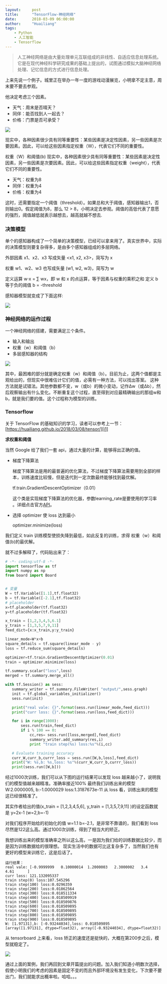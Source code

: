 ```yaml
---
layout:     post
title:      "TensorFlow-神经网络"
date:       2018-03-09 06:00:00
author:     "Huailiang"
tags:
    - Python
    - 人工智能
    - Tensorflow
---
```



> 人工神经网络是由大量处理单元互联组成的非线性、自适应信息处理系统。它是在现代神经科学研究成果的基础上提出的，试图通过模拟大脑神经网络处理、记忆信息的方式进行信息处理。

上来先说一个例子。城里正在举办一年一度的游戏动漫展览，小明拿不定主意，周末要不要去参观。

他决定考虑三个因素。
- 天气：周末是否晴天？
- 同伴：能否找到人一起去？
- 价格：门票是否可承受？

![](/img/in-post/post-tf/tf20.jpg)

现实中，各种因素很少具有同等重要性：某些因素是决定性因素，另一些因素是次要因素。因此，可以给这些因素指定权重（W），代表它们不同的重要性。

权重（W）和阈值(b)
现实中，各种因素很少具有同等重要性：某些因素是决定性因素，另一些因素是次要因素。因此，可以给这些因素指定权重（weight），代表它们不同的重要性。

- 天气：权重为8
- 同伴：权重为4
- 价格：权重为4

这时，还需要指定一个阈值（threshold）。如果总和大于阈值，感知器输出1，否则输出0。假定阈值为8，那么 12 > 8，小明决定去参观。阈值的高低代表了意愿的强烈，阈值越低就表示越想去，越高就越不想去.

### 决策模型

单个的感知器构成了一个简单的决策模型，已经可以拿来用了。真实世界中，实际的决策模型则要复杂得多，是由多个感知器组成的多层网络。

外部因素 x1、x2、x3 写成矢量 <x1, x2, x3>，简写为 x

权重 w1、w2、w3 也写成矢量 (w1, w2, w3)，简写为 w

定义运算 w⋅x = ∑ wx，即 w 和 x 的点运算，等于因素与权重的乘积之和
定义 b 等于负的阈值 b = -threshold

感知器模型就变成了下面这样:

![](/img/in-post/post-tf/tf21.png)

### 神经网络的运作过程

一个神经网络的搭建，需要满足三个条件。

- 输入和输出
- 权重（w）和阈值（b）
- 多层感知器的结构

![](/img/in-post/post-tf/timg.jpeg)

其中，最困难的部分就是确定权重（w）和阈值（b）。目前为止，这两个值都是主观给出的，但现实中很难估计它们的值，必需有一种方法，可以找出答案。
这种方法就是试错法。其他参数都不变，w（或b）的微小变动，记作Δw（或Δb），然后观察输出有什么变化。不断重复这个过程，直至得到对应最精确输出的那组w和b，就是我们要的值。这个过程称为模型的训练。

### Tensorflow

关于 TensorFlow 的基础知识的学习，读者可以参考上一节：[https://huailiang.github.io/2018/03/08/tensor/][i1]

<b>求权重和阈值</b>


当然 Google 给了我们一套 api，通过大量的计算，能够得出正确的值。

- 梯度下降算法

  梯度下降算法是用的最普遍的优化算法，不过梯度下降算法需要用到全部的样本，训练速度比较慢，但是迭代到一定次数最终能够找到最优解。

  tf.train.GradientDescentOptimizer（0.01）

  这个类是实现梯度下降算法的优化器，参数learning_rate是要使用的学习率 。详细点击官方[API][I2]。

- 选择 optimizer 使 loss 达到最小

  optimizer.minimize(loss)


我们定义 train 训练模型使损失降到最低，如此反复的训练，求得 权重（w）和阈值(b)的最优解。

就不过多解释了，代码贴出来了：

```py
# -*- coding:utf-8 -*-
import tensorflow as tf
import numpy as np
from board import Board


# 变量
W = tf.Variable([1.1],tf.float32)
b = tf.Variable([-2.1],tf.float32)
# placeholder
x=tf.placeholder(tf.float32)
y=tf.placeholder(tf.float32)

x_train = [1,2,3,4,5,6.1]
y_train = [1,3,5,7,9,11]
feed_dict={x:x_train,y:y_train}

linear_mode=W*x+b
square_details = tf.square(linear_mode - y)
loss = tf.reduce_sum(square_details)

optimizer=tf.train.GradientDescentOptimizer(0.01)
train = optimizer.minimize(loss)

tf.summary.scalar("loss",loss)
merged = tf.summary.merge_all()

with tf.Session() as sess:
   summary_writer = tf.summary.FileWriter( "output/",sess.graph)
   init = tf.global_variables_initializer()
   sess.run(init)

   print("real vale: {}".format(sess.run(linear_mode,feed_dict)))
   print("curr loss: {}".format(sess.run(loss,feed_dict)))

   for i in range(1000):
       sess.run(train,feed_dict)
       if i % 100 == 0:
           cc,res= sess.run([loss,merged],feed_dict)
           summary_writer.add_summary(res,i)
           print "train step(%s) loss:%s"%(i,cc)

   # Evaluate training accuracy
   curr_W,curr_b,currr_loss = sess.run([W,b,loss],feed_dict)
   print("W: %s,b: %s,loss: %s"%(curr_W,curr_b,currr_loss))
   print(sess.run([W,b]))
```


经过1000次训练，我们可以从下图的运行结果可以发现 loss 越来越小了，说明我们的模型值越来越精准。准确率接近100%
最终我们训练出来的模型 W:2.0000005, b:-1.0000029 loss:1.3187673e-11
从 loss 看，训练出来的模型这已经很精准了。

其实作者给出的值(x_train = [1,2,3,4,5,6], y_train = [1,3,5,7,9,11]
 )的设定函数就是 y=2x-1 (w=2,b=-1)

 对我们程序开始给的初始化的值 w=1.1 b=-2.1，是非常不靠谱的，我们看到 loss 尽然是122这么高。通过1000次训练，得到了相当大的矫正。

我想训练出来的模型准确率之所以这么高，一是因为我们给的训练数据比较少，而是因为训练数据给的很理想。
现实生活中的数据可比这复杂多了，当然我们也有更好的模型来训练它，这是后话了。



```
运行结果：
real vale: [-0.9999999   0.10000014  1.2000003   2.3000002   3.4         4.61      ]
curr loss: 121.132095337
train step(0) loss:107.545296
train step(100) loss:0.0296359
train step(200) loss:0.01862564
train step(300) loss:0.018511334
train step(400) loss:0.018509919
train step(500) loss:0.018509876
train step(600) loss:0.018509895
train step(700) loss:0.018509895
train step(800) loss:0.018509895
train step(900) loss:0.018509895
W: [1.97131],b: [-0.93244034],loss: 0.018509895
[array([1.97131], dtype=float32), array([-0.93244034], dtype=float32)]

```


从 tensorboard 上来看，loss 矫正的速度还是挺快的，大概在第200步之后，模型就稳定了。

![](/img/in-post/post-tf/tf22.png)



通过上面的案例，我们再回到文章开篇提出的问题。加入我们知道小明数次选择，假使小明我们的考虑的因素是固定不变的而且外部环境没有发生变化，下次要不要出门，我们就能求出概率啦。哈哈。。。


[i1]:https://huailiang.github.io/2018/03/08/tensor/
[i2]:https://tensorflow.google.cn/api_docs/python/tf/train/GradientDescentOptimizer
